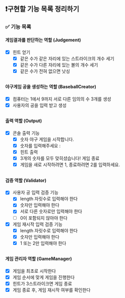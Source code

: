 ## ❗️구현할 기능 목록 정리하기


### ✅ 기능 목록


#### 게임결과를 판단하는 역할 (Judgement)
- [x] 힌트 얻기
  - [x] 같은 수가 같은 자리에 있는 스트라이크의 개수 세기
  - [x] 같은 수가 다른 자리에 있는 볼의 개수 세기
  - [x] 같은 수가 전혀 없으면 낫싱

##
#### 야구게임 공을 생성하는 역할 (BaseballCreator)
- [x] 컴퓨터는 1에서 9까지 서로 다른 임의의 수 3개를 생성
- [x] 사용자의 공을 입력 받고 생성

##
#### 출력 역할 (Output)
- [x] 콘솔 출력 기능
  - [x] 숫자 야구 게임을 시작합니다.
  - [x] 숫자를 입력해주세요 :
  - [x] 힌트 출력
  - [x] 3개의 숫자를 모두 맞히셨습니다! 게임 종료
  - [x] 게임을 새로 시작하려면 1, 종료하려면 2를 입력하세요.

##
#### 검증 역할 (Validator)
- [x] 사용자 공 입력 검증 기능
  - [x] length 자릿수로 입력해야 한다
  - [x] 숫자만 입력해야 한다
  - [x] 서로 다른 숫자로만 입력해야 한다
  - [ ] 0이 포함되지 않아야 한다
- [x] 게임 재시작 입력 검증 기능
  - [x] length 자릿수로 입력해야 한다
  - [x] 숫자만 입력해야 한다
  - [x] 1 또는 2만 입력해야 한다

##
#### 게임 관리자 역할  (GameManager)
- [x] 게임을 최초로 시작한다
- [x] 게임 순서에 맞게 게임을 진행한다
- [x] 힌트가 3스트라이크면 게임 종료
- [x] 게임 종료 후, 게임 재시작 여부를 확인한다